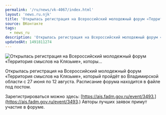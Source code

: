```yaml
---
permalink: '/ru/news/vk-4067/index.html'
layout: 'news.ru.njk'
title: 'Открылась регистрация на Всероссийский молодежный форум «Территория смыслов на Клязьме», которы'
source: ВКонтакте
tags:
  - news_ru
description: 'Открылась регистрация на Всероссийский молодежный форум «Территория смыслов на Клязьме», которы…'
updatedAt: 1491811274
---
```

![Открылась регистрация на Всероссийский молодежный форум «Территория смыслов на Клязьме», которы…](https://sun9-56.userapi.com/impf/c638127/v638127195/28752/TCXXuDIpqvE.jpg?size=1280x720&quality=96&sign=e57de47f096475d93f0abf747c542611&c_uniq_tag=LFFt-5e1TqBEtsmoqeVzJvBDat6nWzL2yA-aZq8VV2o&type=album)

Открылась регистрация на Всероссийский молодежный форум «Территория смыслов на Клязьме», который пройдёт во Владимирской области с 27 июня по 12 августа. Расписание форума находится в файле под постом.

Зарегистрироваться можно здесь: [https://ais.fadm.gov.ru/event/3493.](https://ais.fadm.gov.ru/event/3493.) Авторы лучших заявок примут участие в форуме.
